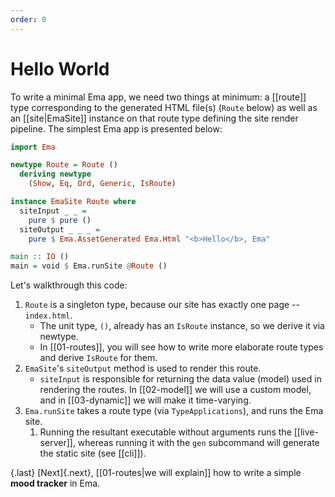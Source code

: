 ```yaml
---
order: 0
---
```


# Hello World

To write a minimal Ema app, we need two things at minimum: a [[route]] type corresponding to the generated HTML file(s) (`Route` below) as well as an [[site|EmaSite]] instance on that route type defining the site render pipeline. The simplest Ema app is presented below:

```haskell
import Ema

newtype Route = Route ()
  deriving newtype
    (Show, Eq, Ord, Generic, IsRoute)

instance EmaSite Route where
  siteInput _ _ =
    pure $ pure ()
  siteOutput _ _ _ =
    pure $ Ema.AssetGenerated Ema.Html "<b>Hello</b>, Ema"

main :: IO ()
main = void $ Ema.runSite @Route ()
```

Let's walkthrough this code:

1. `Route` is a singleton type, because our site has exactly one page -- `index.html`. 
    - The unit type, `()`, already has an `IsRoute` instance, so we derive it via newtype.
    - In [[01-routes]], you will see how to write more elaborate route types and derive `IsRoute` for them.
1. `EmaSite`'s `siteOutput` method is used to render this route. 
    - `siteInput` is responsible for returning the data value (model) used in rendering the routes. In [[02-model]] we will use a custom model, and in [[03-dynamic]] we will make it time-varying.
1. `Ema.runSite` takes a route type (via `TypeApplications`), and runs the Ema site. 
   1. Running the resultant executable without arguments runs the [[live-server]], whereas running it with the `gen` subcommand will generate the static site (see [[cli]]).

{.last}
[Next]{.next}, [[01-routes|we will explain]] how to write a simple **mood tracker** in Ema.